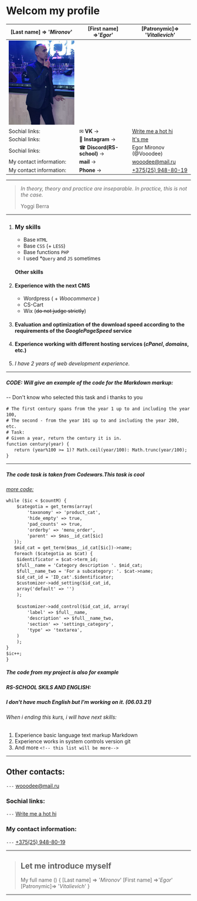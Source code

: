 
# Welcom my profile

[Last name] => '*Mironov*' |  [First name] =>'*Egor*' | [Patronymic]=> '*Vitalievich*'
------------ | ------------- | -------------
![Photo for my profile](https://github.com/Vooodee/rsschool-cv/blob/gh-pages/my-last-photo.png?raw=true) | |
Sochial links: | ✉ **VK** -> | [Write me a hot hi](https://vk.com/i_ac.dc_i)
Sochial links: | 🔎 **Instagram** ->| [It's me](https://www.instagram.com/rock_n_roll_la/)
Sochial links:| ☎ **Discord(RS-school)** ->| Egor Mironov (@Vooodee)
My contact information:| **mail** ->| [wooodee@mail.ru](mailto:wooodee@mail.ru)
My contact information:|  **Phone** ->|  [+375(25) 948-80-19](tel:375259488019)
---
>
> *In theory, theory and practice are inseparable. In practice, this is not the case.*
>
> Yoggi Berra
> 
---
1. ### My skills
   - Base `HTML`
   - Base `CSS` (+ `LESS`) 
   - Base functions `PHP`
   - I used *`Query` and `JS` sometimes
    #### Other skills
2. #### Experience with the next CMS
   - Wordpress ( + *Woocommerce* )
   - CS-Cart
   - Wix (~~do not judge strictly~~)  
4. #### Evaluation and **optimization** of the **download speed** according to the requirements of the *GooglePageSpeed* service
5. #### Experience working with different **hosting services** (*cPanel*, *domains*, etc.)
6. *I have 2 years of web development experience.*
---
##### CODE: Will give an example of the code for the *Markdown* markup:
-- Don't know who selected this task and i thanks to you
```
# The first century spans from the year 1 up to and including the year 100, 
# The second - from the year 101 up to and including the year 200, etc.
# Task:
# Given a year, return the century it is in.
function century(year) {
   return (year%100 >= 1)? Math.ceil(year/100): Math.trunc(year/100); 
}
```
---
##### _The code task is taken from **Codewars**.This task is cool_
*[more code:](https://www.codewars.com/users/Vooodee/completed)*

```
while ($ic < $countM) {
    $categotia = get_terms(array(
        'taxonomy' => 'product_cat',
        'hide_empty' => true,
        'pad_counts' => true,
        'orderby' => 'menu_order',
        'parent' => $mas__id_cat[$ic]
   )); 
   $mid_cat = get_term($mas__id_cat[$ic])->name;
   foreach ($categotia as $cat) {
    $identificator = $cat->term_id;
    $full__name = 'Category description '. $mid_cat;
    $full__name_two = 'For a subcategory: '. $cat->name;
    $id_cat_id = 'ID_cat'.$identificator;
    $customizer->add_setting($id_cat_id, 
    array('default' => '')
    );
    
    $customizer->add_control($id_cat_id, array(
        'label' => $full__name,
        'description' => $full__name_two,
        'section' => 'settings_category',
        'type' => 'textarea',
    )
    );
}
$ic++;
}
```

##### _The code from my project is also for **example**_


##### RS-SCHOOL SKILS AND ENGLISH: 

##### I don't have much English but I'm working on it. (06.03.21)

###### When i ending this kurs, i will have next skills:
1. Experience basic language text markup  Markdown
2. Experience works in  system controls version git
3. And more `<!-- this list will be more-->` 


---
## Other contacts: 
`---` [wooodee@mail.ru](mailto:wooodee@mail.ru)
### Sochial links: 
`---` [Write me a hot hi](https://vk.com/i_ac.dc_i)
### My contact information: 
`---` [+375(25) 948-80-19](tel:375259488019)

---
> ## Let me introduce myself
>My full name () {
>   [Last name] => '*Mironov*'
>   [First name] =>'*Egor*'
>   [Patronymic]=> '*Vitalievich*'
>}
---

